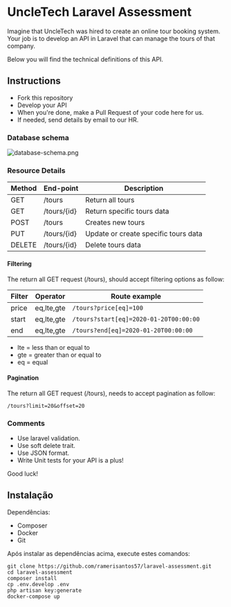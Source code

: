 # UncleTech Laravel Assessment

Imagine that UncleTech was hired to create an online tour booking system. Your job is to develop an API in Laravel that can manage the tours of that company.

Below you will find the technical definitions of this API.

## Instructions

- Fork this repository
- Develop your API
- When you're done, make a Pull Request of your code here for us.
- If needed, send details by email to our HR.

### Database schema

![database-schema.png](database-schema.png)

### Resource Details

| Method|End-point | Description |
|-|-|-|
| GET  | /tours | Return all tours |
| GET  | /tours/{id} | Return specific tours data |
| POST  | /tours | Creates new tours |
| PUT  | /tours/{id} | Update or create specific tours data |
| DELETE  | /tours/{id} | Delete tours data |

#### Filtering

The return all GET request (/tours), should accept filtering options as follow:

|Filter|Operator|Route example|
|-|-|-|
|price|eq,lte,gte|`/tours?price[eq]=100`|
|start|eq,lte,gte|`/tours?start[eq]=2020-01-20T00:00:00`|
|end|eq,lte,gte|`/tours?end[eq]=2020-01-20T00:00:00`|

- lte = less than or equal to
- gte = greater than or equal to
- eq = equal

#### Pagination

The return all GET request (/tours), needs to accept pagination as follow:

```
/tours?limit=20&offset=20
```

### Comments

- Use laravel validation.
- Use soft delete trait.
- Use JSON format.
- Write  Unit tests for your API is a plus!

Good luck!

## Instalação

Dependências:

- Composer
- Docker
- Git

Após instalar as dependências acima, execute estes comandos:

```
git clone https://github.com/ramerisantos57/laravel-assessment.git
cd laravel-assessment
composer install
cp .env.develop .env
php artisan key:generate
docker-compose up
```